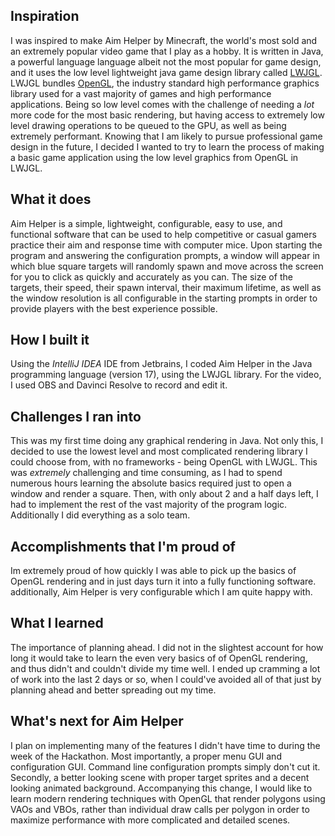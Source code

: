 ## Inspiration
I was inspired to make Aim Helper by Minecraft, the world's most sold and an extremely popular video game that I play as a hobby. It is written in Java, a powerful language language albeit not the most popular for game design, and it uses the low level lightweight java game design library called  [LWJGL](https://www.lwjgl.org/). LWJGL bundles [OpenGL](https://www.khronos.org/opengl/), the industry standard high performance graphics library used for a vast majority of games and high performance applications. Being so low level comes with the challenge of needing a _lot_ more code for the most basic rendering, but having access to extremely low level drawing operations to be queued to the GPU, as well as being extremely performant. Knowing that I am likely to pursue professional game design in the future, I decided I wanted to try to learn the process of making a basic game application using the low level graphics from OpenGL in LWJGL.
## What it does
Aim Helper is a simple, lightweight, configurable, easy to use, and functional software that can be used to help competitive or casual gamers practice their aim and response time with computer mice. Upon starting the program and answering the configuration prompts, a window will appear in which blue square targets will randomly spawn and move across the screen for you to click as quickly and accurately as you can. The size of the targets, their speed, their spawn interval, their maximum lifetime, as well as the window resolution is all configurable in the starting prompts in order to provide players with the best experience possible.
## How I built it
Using the _IntelliJ IDEA_ IDE from Jetbrains, I coded Aim Helper in the Java programming language (version 17), using the LWJGL library. For the video, I used OBS and Davinci Resolve to record and edit it.
## Challenges I ran into
This was my first time doing any graphical rendering in Java. Not only this, I decided to use the lowest level and most complicated rendering library I could choose from, with no frameworks - being OpenGL with LWJGL. This was _extremely_ challenging and time consuming, as I had to spend numerous hours learning the absolute basics required just to open a window and render a square. Then, with only about 2 and a half days left, I had to implement the rest of the vast majority of the program logic. Additionally I did everything as a solo team.
## Accomplishments that I'm proud of
Im extremely proud of how quickly I was able to pick up the basics of OpenGL rendering and in just days turn it into a fully functioning software. additionally, Aim Helper is very configurable which I am quite happy with.
## What I learned
The importance of planning ahead. I did not in the slightest account for how long it would take to learn the even very basics of of OpenGL rendering, and thus didn't and couldn't divide my time well. I ended up cramming a lot of work into the last 2 days or so, when I could've avoided all of that just by planning ahead and better spreading out my time.
## What's next for Aim Helper
I plan on implementing many of the features I didn't have time to during the week of the Hackathon. Most importantly, a proper menu GUI and configuration GUI. Command line configuration prompts simply don't cut it. Secondly, a better looking scene with proper target sprites and a decent looking animated background. Accompanying this change, I would like to learn modern rendering techniques with OpenGL that render polygons using VAOs and VBOs, rather than individual draw calls per polygon in order to maximize performance with more complicated and detailed scenes.
